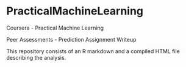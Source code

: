 PracticalMachineLearning
========================

Coursera - Practical Machine Learning

Peer Assessments - Prediction Assignment Writeup

This repository consists of an R markdown and a compiled HTML file describing the analysis.
